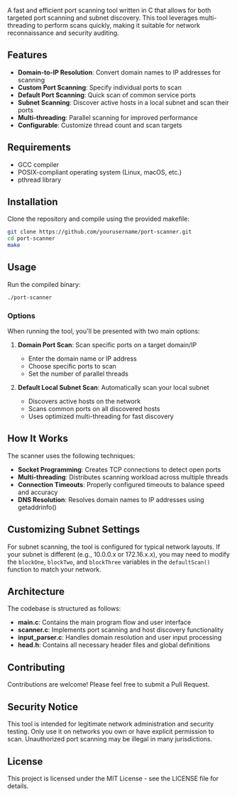 A fast and efficient port scanning tool written in C that allows for both targeted port scanning and subnet discovery. This tool leverages multi-threading to perform scans quickly, making it suitable for network reconnaissance and security auditing.

## Features

- **Domain-to-IP Resolution**: Convert domain names to IP addresses for scanning
- **Custom Port Scanning**: Specify individual ports to scan
- **Default Port Scanning**: Quick scan of common service ports
- **Subnet Scanning**: Discover active hosts in a local subnet and scan their ports
- **Multi-threading**: Parallel scanning for improved performance
- **Configurable**: Customize thread count and scan targets

## Requirements

- GCC compiler
- POSIX-compliant operating system (Linux, macOS, etc.)
- pthread library

## Installation

Clone the repository and compile using the provided makefile:

```bash
git clone https://github.com/yourusername/port-scanner.git
cd port-scanner
make
```

## Usage

Run the compiled binary:

```bash
./port-scanner
```

### Options

When running the tool, you'll be presented with two main options:

1. **Domain Port Scan**: Scan specific ports on a target domain/IP
    
    - Enter the domain name or IP address
    - Choose specific ports to scan
    - Set the number of parallel threads
2. **Default Local Subnet Scan**: Automatically scan your local subnet
    
    - Discovers active hosts on the network
    - Scans common ports on all discovered hosts
    - Uses optimized multi-threading for fast discovery

## How It Works

The scanner uses the following techniques:

- **Socket Programming**: Creates TCP connections to detect open ports
- **Multi-threading**: Distributes scanning workload across multiple threads
- **Connection Timeouts**: Properly configured timeouts to balance speed and accuracy
- **DNS Resolution**: Resolves domain names to IP addresses using getaddrinfo()

## Customizing Subnet Settings

For subnet scanning, the tool is configured for typical network layouts. If your subnet is different (e.g., 10.0.0.x or 172.16.x.x), you may need to modify the `blockOne`, `blockTwo`, and `blockThree` variables in the `defaultScan()` function to match your network.

## Architecture

The codebase is structured as follows:

- **main.c**: Contains the main program flow and user interface
- **scanner.c**: Implements port scanning and host discovery functionality
- **input_parser.c**: Handles domain resolution and user input processing
- **head.h**: Contains all necessary header files and global definitions

## Contributing

Contributions are welcome! Please feel free to submit a Pull Request.

## Security Notice

This tool is intended for legitimate network administration and security testing. Only use it on networks you own or have explicit permission to scan. Unauthorized port scanning may be illegal in many jurisdictions.

## License

This project is licensed under the MIT License - see the LICENSE file for details.